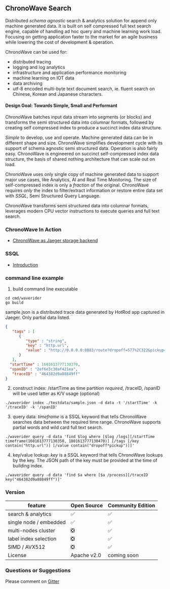 ## ChronoWave Search

Distributed *schema agnostic* search & analytics solution for append only machine generated data. It is built on self compressed full text search engine, capable of handling ad hoc query and machine learning work load. Focusing on getting application faster to the market for an agile business while lowering the cost of development & operation.

ChronoWave can be used for:

   * distributed tracing
   * logging and log analytics
   * infrastructure and application performance monitoring
   * machine learning on IOT data
   * data archiving
   * utf-8 encoded multi-byte text document search, ie. fluent search on Chinese, Korean and Japanese characters.

#### Design Goal: Towards Simple, Small and Performant
ChronoWave batches input data stream into segments (or blocks) and transforms the semi structured data into columnar formats, followed by creating self compressed index to produce a succinct index data structure. 

*Simple* to develop, use and operate. Machine generated data can be in different shape and size. ChronoWave simplifies development cycle with its support of schema agnostic semi structured data. Operation is also fairly easy. ChronoWave is engineered on succinct self-compressed index data structure, the basis of shared nothing architecture that can scale out on load.

ChronoWave uses only single copy of machine generated data to support major use cases, like Analytics, AI and Real Time Monitoring. The size of self-compressed index is only a *fraction* of the original. ChronoWave requires *only* the index to filter/extract information or restore entire data set with *SSQL*, Semi Structured Query Language.

ChronoWave transforms semi structured data into columnar formats, leverages modern CPU vector instructions to execute queries and full text search.

### ChronoWave In Action
   * [ChronoWave as Jaeger storage backend](https://github.com/chronowave/opentelemetry)
   
### SSQL
   * [Introduction](https://github.com/chronowave/chronowave/wiki/Semi-Structured-Query-Language)

### command line example

1. build command line executable
```shell script
cd cmd/waverider
go build
```

sample.json is a distributed trace data generated by HotRod app captured in Jaeger. Only partial data listed. 

```json
{
   "tags" : [
      {
         "type" : "string",
         "key" : "http.url",
         "value" : "http://0.0.0.0:8083/route?dropoff=577%2C322&pickup=516%2C208"
      }
   ],
  "startTime" : 1601613777130370,
  "spanID" : "2ef6e3c30af421ea",
   "traceID" : "464382d9a88849ff"
}
```

2. construct index: /startTime as time partition *required*, /traceID, /spanID will be used latter as K/V usage (optional)
```shell script
./waverider index ./testdata/sample.json -d data -t '/startTime' -k '/traceID' -k '/spanID'
```

3. query data: *timeframe* is a SSQL keyword that tells ChronoWave searches data between the required time range.
ChronoWave supports partial words and wild card full text search.
```shell script
./waverider query -d data 'find $log where [$log /logs][/startTime timeframe(1601613777130350, 1801613777130470)] [/tags [/key contain("http.url")] [/value contain("dropoff*pickup")]]'
```

4. key/value lookup: *key* is a SSQL keyword that tells ChronoWave lookups by the key. The JSON path of the key must be provided at the time of building index.
```shell script
./waverider query -d data 'find $a where [$a /process][/traceID key("464382d9a88849ff")]'
```

### Version
| feature | Open Source | Community Edition |
| ------- | ----------- | ----------------- |
| search & analytics | :white_check_mark: | :white_check_mark: |
| single node / embedded | :white_check_mark: | :white_check_mark: |
| multi-nodes cluster | :negative_squared_cross_mark: | :white_check_mark: |
| label index selection | :negative_squared_cross_mark: | :white_check_mark: |
| SIMD / AVX512 | :negative_squared_cross_mark: | :white_check_mark: |
| License | Apache v2.0 | coming soon |

### Questions or Suggestions
Please comment on [Gitter](https://gitter.im/chronowave/community)